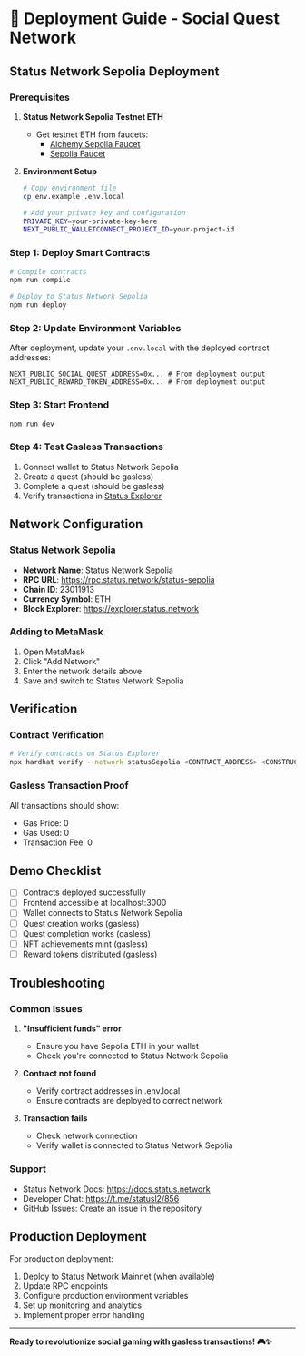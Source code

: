 # 🚀 Deployment Guide - Social Quest Network

## Status Network Sepolia Deployment

### Prerequisites

1. **Status Network Sepolia Testnet ETH**
   - Get testnet ETH from faucets:
     - [Alchemy Sepolia Faucet](https://www.alchemy.com/faucets/ethereum-sepolia)
     - [Sepolia Faucet](https://sepoliafaucet.com/)

2. **Environment Setup**
   ```bash
   # Copy environment file
   cp env.example .env.local
   
   # Add your private key and configuration
   PRIVATE_KEY=your-private-key-here
   NEXT_PUBLIC_WALLETCONNECT_PROJECT_ID=your-project-id
   ```

### Step 1: Deploy Smart Contracts

```bash
# Compile contracts
npm run compile

# Deploy to Status Network Sepolia
npm run deploy
```

### Step 2: Update Environment Variables

After deployment, update your `.env.local` with the deployed contract addresses:

```env
NEXT_PUBLIC_SOCIAL_QUEST_ADDRESS=0x... # From deployment output
NEXT_PUBLIC_REWARD_TOKEN_ADDRESS=0x... # From deployment output
```

### Step 3: Start Frontend

```bash
npm run dev
```

### Step 4: Test Gasless Transactions

1. Connect wallet to Status Network Sepolia
2. Create a quest (should be gasless)
3. Complete a quest (should be gasless)
4. Verify transactions in [Status Explorer](https://explorer.status.network)

## Network Configuration

### Status Network Sepolia
- **Network Name**: Status Network Sepolia
- **RPC URL**: https://rpc.status.network/status-sepolia
- **Chain ID**: 23011913
- **Currency Symbol**: ETH
- **Block Explorer**: https://explorer.status.network

### Adding to MetaMask

1. Open MetaMask
2. Click "Add Network"
3. Enter the network details above
4. Save and switch to Status Network Sepolia

## Verification

### Contract Verification

```bash
# Verify contracts on Status Explorer
npx hardhat verify --network statusSepolia <CONTRACT_ADDRESS> <CONSTRUCTOR_ARGS>
```

### Gasless Transaction Proof

All transactions should show:
- Gas Price: 0
- Gas Used: 0
- Transaction Fee: 0

## Demo Checklist

- [ ] Contracts deployed successfully
- [ ] Frontend accessible at localhost:3000
- [ ] Wallet connects to Status Network Sepolia
- [ ] Quest creation works (gasless)
- [ ] Quest completion works (gasless)
- [ ] NFT achievements mint (gasless)
- [ ] Reward tokens distributed (gasless)

## Troubleshooting

### Common Issues

1. **"Insufficient funds" error**
   - Ensure you have Sepolia ETH in your wallet
   - Check you're connected to Status Network Sepolia

2. **Contract not found**
   - Verify contract addresses in .env.local
   - Ensure contracts are deployed to correct network

3. **Transaction fails**
   - Check network connection
   - Verify wallet is connected to Status Network Sepolia

### Support

- Status Network Docs: https://docs.status.network
- Developer Chat: https://t.me/statusl2/856
- GitHub Issues: Create an issue in the repository

## Production Deployment

For production deployment:

1. Deploy to Status Network Mainnet (when available)
2. Update RPC endpoints
3. Configure production environment variables
4. Set up monitoring and analytics
5. Implement proper error handling

---

**Ready to revolutionize social gaming with gasless transactions! 🎮✨**

